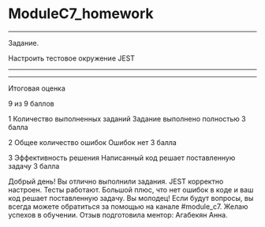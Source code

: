 # ModuleC7_homework

---------------------
Задание. 

Настроить тестовое окружение JEST

-----------------------------
----------------------------
Итоговая оценка

9
из 9
баллов

1
Количество выполненных заданий
Задание выполнено полностью
3 балла

2
Общее количество ошибок
Ошибок нет
3 балла

3
Эффективность решения
Написанный код решает поставленную задачу
3 балла

Добрый день! Вы отлично выполнили задания. JEST корректно настроен. Тесты работают. Большой плюс, что нет ошибок в коде и ваш код решает поставленную задачу. Вы молодец!
Если будут вопросы, вы всегда можете обратиться за помощью на канале #module_с7. Желаю успехов в обучении. Отзыв подготовила ментор: Агабекян Анна.
